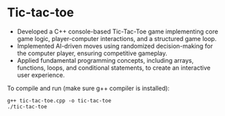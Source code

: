 # Tic-tac-toe

* Developed a C++ console-based Tic-Tac-Toe game implementing core game logic, player-computer interactions, and a structured game loop.
* Implemented AI-driven moves using randomized decision-making for the computer player, ensuring competitive gameplay.
* Applied fundamental programming concepts, including arrays, functions, loops, and conditional statements, to create an interactive user experience.

To compile and run (make sure g++ compiler is installed):

```
g++ tic-tac-toe.cpp -o tic-tac-toe
./tic-tac-toe
```
